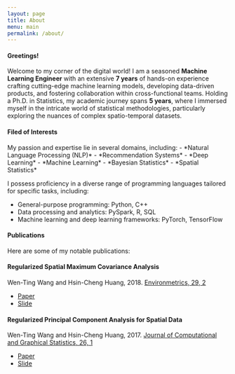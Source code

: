 ```yaml
---
layout: page
title: About
menu: main
permalink: /about/
---
```

<h4> Greetings! </h4>

Welcome to my corner of the digital world! I am a seasoned **Machine Learning Engineer** with an extensive **7 years** of hands-on experience crafting cutting-edge machine learning models, developing data-driven products, and fostering collaboration within cross-functional teams. Holding a Ph.D. in Statistics, my academic journey spans **5 years**, where I immersed myself in the intricate world of statistical methodologies, particularly exploring the nuances of complex spatio-temporal datasets.

<h4>Filed of Interests</h4>
My passion and expertise lie in several domains, including:
- *Natural Language Processing (NLP)*
- *Recommendation Systems*
- *Deep Learning*
- *Machine Learning*
- *Bayesian Statistics*
- *Spatial Statistics*

I possess proficiency in a diverse range of programming languages tailored for specific tasks, including:

- General-purpose programming: Python, C++
- Data processing and analytics: PySpark, R, SQL
- Machine learning and deep learning frameworks: PyTorch, TensorFlow

<h4>Publications</h4>
Here are some of my notable publications:

<div class="list-group-item">
<h4 class="list-group-item-heading">Regularized Spatial Maximum Covariance Analysis</h4>
<div>Wen-Ting Wang and Hsin-Cheng Huang, 2018. <a href="https://onlinelibrary.wiley.com/doi/full/10.1002/env.2481"> Environmetrics, 29, 2</a>
</div>
<div>
<ul class="list-inline">
<li><a href="https://arxiv.org/pdf/1705.02716.pdf"><span class="label label-success">Paper</span></a></li>
<li><a href="https://www.slideshare.net/WenTingWang5/regularized-estimation-of-spatial-patterns"><span class="label label-success">Slide</span></a></li>
</ul>
</div>
</div>

<div class="list-group">
<div class="list-group-item">
<h4 class="list-group-item-heading"> Regularized Principal Component Analysis for Spatial Data</h4>
<div>Wen-Ting Wang and Hsin-Cheng Huang, 2017. <a href="http://www.tandfonline.com/doi/full/10.1080/10618600.2016.1157483">Journal of Computational and Graphical Statistics, 26, 1</a></div>
<div>
<ul class="list-inline">
<li><a href="https://arxiv.org/pdf/1501.03221v3.pdf"><span class="label label-success">Paper</span></a></li>
<li><a href="https://www.slideshare.net/WenTingWang5/spatpca3"><span class="label label-success">Slide</span></a></li>
</ul>
</div>
</div>
</div>

